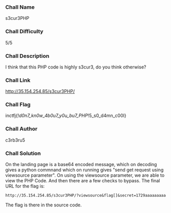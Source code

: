 ### Chall Name
s3cur3PHP

### Chall Difficulty
5/5

### Chall Description
I think that this PHP code is highly s3cur3, do you think otherwise?

### Chall Link
http://35.154.254.85/s3cur3PHP/

### Chall Flag
inctfj{!_d0n7_kn0w_4b0u7_y0u_bu7_PHP_!5_s0_d4mn_c00l}

### Chall Author
c3rb3ru5

### Chall Solution
On the landing page is a base64 encoded message, which on decoding gives a python commnand which on running gives "send get request using viewsource parameter". On using the viewsource parameter, we are able to view the PHP Code. And then there are a few checks to bypass. The final URL for the flag is:

```
http://35.154.254.85/s3cur3PHP/?viewsource&flag[]&secret=1729aaaaaaaaa
```

The flag is there in the source code.
